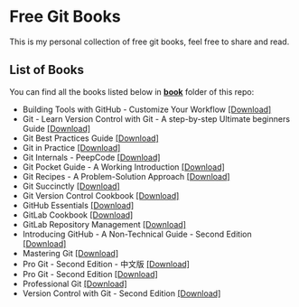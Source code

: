 # Free Git Books

This is my personal collection of free git books, feel free to share and read.

## List of Books

You can find all the books listed below in [**book**](/book) folder of this repo:

* Building Tools with GitHub - Customize Your Workflow [[Download]](/book/Building%20Tools%20with%20GitHub%20-%20Customize%20Your%20Workflow.pdf)
* Git - Learn Version Control with Git - A step-by-step Ultimate beginners Guide [[Download]](/book/Git%20-%20Learn%20Version%20Control%20with%20Git%20-%20A%20step-by-step%20Ultimate%20beginners%20Guide.epub)
* Git Best Practices Guide [[Download]](/book/Git%20Best%20Practices%20Guide.pdf)
* Git in Practice [[Download]](/book/Git%20in%20Practice.epub)
* Git Internals - PeepCode [[Download]](/book/Git%20Internals%20-%20PeepCode.pdf)
* Git Pocket Guide - A Working Introduction [[Download]](/book/Git%20Pocket%20Guide%20-%20A%20Working%20Introduction.pdf)
* Git Recipes - A Problem-Solution Approach [[Download]](/book/Git%20Recipes%20-%20A%20Problem-Solution%20Approach.pdf)
* Git Succinctly [[Download]](/book/Git%20Succinctly.pdf)
* Git Version Control Cookbook [[Download]](/book/Git%20Version%20Control%20Cookbook.pdf)
* GitHub Essentials [[Download]](/book/GitHub%20Essentials.pdf)
* GitLab Cookbook [[Download]](/book/GitLab%20Cookbook.pdf)
* GitLab Repository Management [[Download]](/book/GitLab%20Repository%20Management.pdf)
* Introducing GitHub - A Non-Technical Guide - Second Edition [[Download]](/book/Introducing%20GitHub%20-%20A%20Non-Technical%20Guide%20-%20Second%20Edition.epub)
* Mastering Git [[Download]](/book/Mastering%20Git.pdf)
* Pro Git - Second Edition - 中文版 [[Download]](/book/Pro%20Git%20-%20Second%20Edition%20-%20%E4%B8%AD%E6%96%87%E7%89%88.pdf)
* Pro Git - Second Edition [[Download]](/book/Pro%20Git%20-%20Second%20Edition.pdf)
* Professional Git [[Download]](/book/Professional%20Git.pdf)
* Version Control with Git - Second Edition [[Download]](/book/Version%20Control%20with%20Git%20-%20Second%20Edition.pdf)

